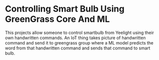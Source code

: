 # Controlling Smart Bulb Using GreenGrass Core And ML
This projects allow someone to control smartbulb from Yeelight using their own handwritten commands. An IoT thing takes picture of handwritten command and send it to greengrass group where
a ML model predicts the word from that handwritten command and sends that command to smart bulb.
